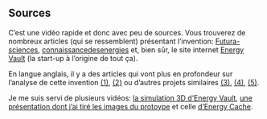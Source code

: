 ## Sources 

C’est une vidéo rapide et donc avec peu de sources. Vous trouverez de nombreux
articles (qui se ressemblent) présentant l’invention:
[Futura-sciences](https://www.futura-sciences.com/planete/actualites/energie-renouvelable-stockage-energie-invention-geniale-startup-suisse-73877/),
[connaissancedesenergies](https://www.connaissancedesenergies.org/une-tour-de-blocs-de-betons-pour-stocker-lelectricite-190116)
et, bien sûr, le site internet [Energy Vault](https://energyvault.ch/) (la
start-up à l’origine de tout ça).  
  
En langue anglais, il y a des articles qui vont plus en profondeur sur
l’analyse de cette invention
[(1)](https://www.greentechmedia.com/articles/read/energy-vault-stacks-concrete-blocks-to-store-energy#gs.76nzhu),
[(2)](https://qz.com/1355672/stacking-concrete-blocks-is-a-surprisingly-efficient-way-to-store-energy/)
ou d’autres projets similaires
[(3)](https://www.greentechmedia.com/articles/read/first-grid-scale-rail-energy-storage-project-gets-environmental-approval-fr#gs.83xxdg),
[(4)](https://gigaom.com/2012/03/27/the-story-of-energy-cache-a-drop-dead-simple-energy-idea/),
[(5)](http://fortune.com/2015/07/01/clean-energy-thermal-revolution/).  
  
Je me suis servi de plusieurs vidéos: [la simulation 3D d’Energy
Vault](https://www.youtube.com/watch?v=itbwXMMkBQw), [une présentation dont
j’ai tiré les images du protoype](https://www.youtube.com/watch?v=mmrwdTGZxGk)
et celle [d’Energy Cache](https://www.youtube.com/watch?v=pvCc_9vEj70).
